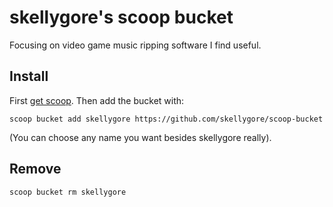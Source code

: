 # skellygore's scoop bucket

Focusing on video game music ripping software I find useful.

## Install
First [get scoop](https://scoop.sh/). Then add the bucket with:
```
scoop bucket add skellygore https://github.com/skellygore/scoop-bucket
```
(You can choose any name you want besides skellygore really).

## Remove
```
scoop bucket rm skellygore
```
